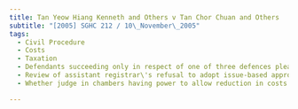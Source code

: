 ```yaml
---
title: Tan Yeow Hiang Kenneth and Others v Tan Chor Chuan and Others 
subtitle: "[2005] SGHC 212 / 10\_November\_2005"
tags:
  - Civil Procedure
  - Costs
  - Taxation
  - Defendants succeeding only in respect of one of three defences pleaded
  - Review of assistant registrar\'s refusal to adopt issue-based approach in taxation of costs
  - Whether judge in chambers having power to allow reduction in costs on account of failed defences in light of costs order made by trial judge

---
```


